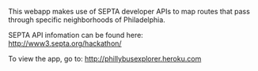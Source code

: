This webapp makes use of SEPTA developer APIs to map routes that pass through specific neighborhoods of Philadelphia.

SEPTA API infomation can be found here: http://www3.septa.org/hackathon/

To view the app, go to: http://phillybusexplorer.heroku.com
